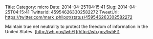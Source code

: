 Title: 
Category: micro
Date: 2014-04-25T04:15:41
Slug: 2014-04-25T04:15:41
TwitterId: 459546263302582272
TweetUrl: https://twitter.com/mark_philpot/status/459546263302582272

Maintain true net neutrality to protect the freedom of information in the United States. [http://wh.gov/lwhFt](http://wh.gov/lwhFt)